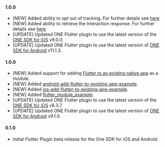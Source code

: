 #### 1.0.0
* [NEW] Added ability to opt out of tracking.  For further details see [here](https://github.com/thunderheadone/one-sdk-flutter#opt-an-end-user-out-of-tracking)
* [NEW] Added ability to retrieve the Interaction response. For further details see [here](https://github.com/thunderheadone/one-sdk-flutter#send-an-interaction)
* [UPDATE] Updated ONE Flutter plugin to use the latest version of the [ONE SDK for iOS](https://github.com/thunderheadone/one-sdk-ios/releases/tag/9.0.0) v9.0.0.
* [UPDATE] Updated ONE Flutter plugin to use the latest version of [ONE SDK for Android](https://github.com/thunderheadone/one-sdk-android/releases/tag/11.1.3) v11.1.3.

#### 1.0.0
* [NEW] Added support for adding [Flutter to an existing native app](https://flutter.dev/docs/development/add-to-app) as a module.
* [NEW] Added [android-add-flutter-to-existing-app-example](https://github.com/thunderheadone/one-sdk-flutter/tree/master/examples/android-add-flutter-to-existing-app-example).
* [NEW] Added [ios-add-flutter-to-existing-app-example](https://github.com/thunderheadone/one-sdk-flutter/tree/master/examples/ios-add-flutter-to-existing-app-example).
* [NEW] Added [flutter_module_example](https://github.com/thunderheadone/one-sdk-flutter/tree/master/examples/flutter_module_example).
* [UPDATE] Updated ONE Flutter plugin to use the latest version of the [ONE SDK for iOS](https://github.com/thunderheadone/one-sdk-ios/releases/tag/6.3.7) v6.3.7.
* [UPDATE] Updated ONE Flutter plugin to use the latest version of [ONE SDK for Android](https://github.com/thunderheadone/one-sdk-android/releases/tag/9.1.0) v9.1.0.

#### 0.1.0
* Initial Flutter Plugin beta release for the One SDK for iOS and Android.

